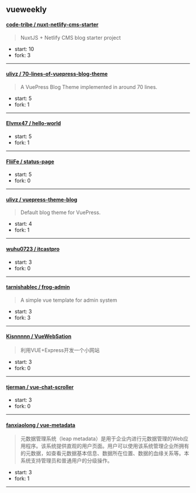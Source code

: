 ## vueweekly

#### [code-tribe / nuxt-netlify-cms-starter](https://github.com/code-tribe/nuxt-netlify-cms-starter)

> NuxtJS + Netlify CMS blog starter project

+ start: 10
+ fork: 3

----


#### [ulivz / 70-lines-of-vuepress-blog-theme](https://github.com/ulivz/70-lines-of-vuepress-blog-theme)

> A VuePress Blog Theme implemented in around 70 lines.

+ start: 5
+ fork: 1

----


#### [Elvmx47 / hello-world](https://github.com/Elvmx47/hello-world)

> 

+ start: 5
+ fork: 1

----


#### [FliiFe / status-page](https://github.com/FliiFe/status-page)

> 

+ start: 5
+ fork: 0

----


#### [ulivz / vuepress-theme-blog](https://github.com/ulivz/vuepress-theme-blog)

> Default blog theme for VuePress.

+ start: 4
+ fork: 1

----


#### [wuhu0723 / itcastpro](https://github.com/wuhu0723/itcastpro)

> 

+ start: 3
+ fork: 0

----


#### [tarnishablec / frog-admin](https://github.com/tarnishablec/frog-admin)

> A simple vue template for admin system

+ start: 3
+ fork: 3

----


#### [Kisnnnnn / VueWebSation](https://github.com/Kisnnnnn/VueWebSation)

> 利用VUE+Express开发一个小网站

+ start: 3
+ fork: 0

----


#### [tjerman / vue-chat-scroller](https://github.com/tjerman/vue-chat-scroller)

> 

+ start: 3
+ fork: 0

----


#### [fanxiaolong / vue-metadata](https://github.com/fanxiaolong/vue-metadata)

> 元数据管理系统（leap metadata）是用于企业内进行元数据管理的Web应用程序。该系统提供直观的用户页面。用户可以使用该系统管理企业所拥有的元数据，如查看元数据基本信息、数据所在位置、数据的血缘关系等。本系统支持管理员和普通用户的分级操作。

+ start: 3
+ fork: 1

----

